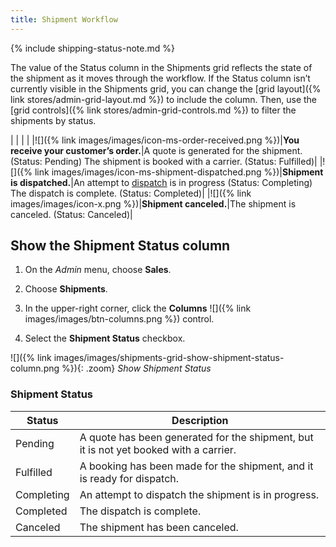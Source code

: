 ```yaml
---
title: Shipment Workflow
---
```


{% include shipping-status-note.md %}

The value of the Status column in the Shipments grid reflects the state of the shipment as it moves through the workflow. If the Status column isn’t currently visible in the Shipments grid, you can change the [grid layout]({% link stores/admin-grid-layout.md %}) to include the column. Then, use the [grid controls]({% link stores/admin-grid-controls.md %}) to filter the shipments by status.

| | | |
|![]({% link images/images/icon-ms-order-received.png %})|**You receive your customer’s order.**|A quote is generated for the shipment. (Status: Pending) The shipment is booked with a carrier. (Status: Fulfilled)|
|![]({% link images/images/icon-ms-shipment-dispatched.png %})|**Shipment is dispatched.**|An attempt to <a href="{% link sales/dispatches.md %}">dispatch</a> is in progress (Status: Completing) The dispatch is complete. (Status: Completed)|
|![]({% link images/images/icon-x.png %})|**Shipment canceled.**|The shipment is canceled. (Status: Canceled)|

## Show the Shipment Status column

1. On the _Admin_ menu, choose **Sales**.

1. Choose **Shipments**.

1. In the upper-right corner, click the **Columns** ![]({% link images/images/btn-columns.png %}) control.

1. Select the **Shipment Status** checkbox.

![]({% link images/images/shipments-grid-show-shipment-status-column.png %}){: .zoom}
_Show Shipment Status_

### Shipment Status

|Status|Description|
|--- |--- |
|Pending|A quote has been generated for the shipment, but it is not yet booked with a carrier.|
|Fulfilled|A booking has been made for the shipment, and it is ready for dispatch.|
|Completing|An attempt to dispatch the shipment is in progress.|
|Completed|The dispatch is complete.|
|Canceled|The shipment has been canceled.|
